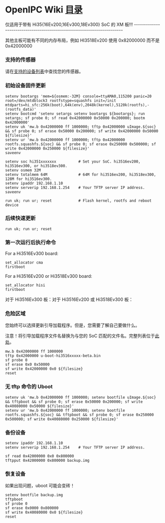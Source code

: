 # OpenIPC Wiki [目录](../README.zh.md)

仅适用于带有 Hi35{16Ev200,16Ev300,18Ev300} SoC 的 XM 板!!! ------------------------------------------------------------------------

其他主板可能有不同的内存布局，例如 HI3518Ev200 使用 0x82000000 而不是 0x42000000

### 支持的传感器

请在[支持的设备列表][1]中查找您的传感器。

### 初始设备固件更新

```
setenv bootargs 'mem=${osmem:-32M} console=ttyAMA0,115200 panic=20 root=/dev/mtdblock3 rootfstype=squashfs init=/init mtdparts=hi_sfc:256k(boot),64k(env),2048k(kernel),5120k(rootfs),-(rootfs_data)'
setenv bootcmd 'setenv setargs setenv bootargs ${bootargs}; run setargs; sf probe 0; sf read 0x42000000 0x50000 0x200000; bootm 0x42000000'
setenv uk 'mw.b 0x42000000 ff 1000000; tftp 0x42000000 uImage.${soc} && sf probe 0; sf erase 0x50000 0x200000; sf write 0x42000000 0x50000 ${filesize}'
setenv ur 'mw.b 0x42000000 ff 1000000; tftp 0x42000000 rootfs.squashfs.${soc} && sf probe 0; sf erase 0x250000 0x500000; sf write 0x42000000 0x250000 ${filesize}'
saveenv

setenv soc hi351xxxxxxx          # Set your SoC. hi3516ev200, hi3516ev300, or hi3518ev300.
setenv osmem 32M
setenv totalmem 64M              # 64M for hi3516ev200, hi3518ev300, 128M for hi3516ev300.
setenv ipaddr 192.168.1.10
setenv serverip 192.168.1.254    # Your TFTP server IP address.
saveenv

run uk; run ur; reset            # Flash kernel, rootfs and reboot device
```

### 后续快速更新

```
run uk; run ur; reset
```

### 第一次运行后执行命令

For a Hi3516Ev300 board:
```
set_allocator cma
firstboot
```

For a Hi3516Ev200 or Hi3518Ev300 board:
```
set_allocator hisi
firstboot
```

对于 Hi3516Ev300 板：对于 Hi3516Ev200 或 Hi3518Ev300 板：
### 危险区域

您始终可以选择更新引导加载程序。但是，您需要了解自己要做什么。

注意！将引导加载程序文件名替换为与您的 SoC 匹配的文件名。完整列表位于[此处](https://github.com/OpenIPC/firmware/releases/tag/latest)。

```
mw.b 0x42000000 ff 1000000
tftp 0x42000000 u-boot-hi3516xxxxx-beta.bin
sf probe 0
sf erase 0x0 0x50000
sf write 0x42000000 0x0 ${filesize}
reset
```

[1]: guide-supported-devices.md

### 无 tftp 命令的 Uboot

```
setenv uk 'mw.b 0x42000000 ff 1000000; setenv bootfile uImage.${soc} && tftpboot && sf probe 0; sf erase 0x50000 0x200000; sf write 0x40080000 0x50000 ${filesize}'
setenv ur 'mw.b 0x42000000 ff 1000000; setenv bootfile rootfs.squashfs.${soc} && tftpboot && sf probe 0; sf erase 0x250000 0x500000; sf write 0x40080000 0x250000 ${filesize}'
```


### 备份设备

```
setenv ipaddr 192.168.1.10
setenv serverip 192.168.1.254    # Your TFTP server IP address.

sf read 0x42000000 0x0 0x800000
tftpput 0x42000000 0x800000 backup.img
```


### 恢复设备

如果出现问题，uboot 可能会变砖！

```
setenv bootfile backup.img
tftpboot
sf probe 0
sf erase 0x0000 0x800000
sf write 0x40080000 0x0 ${filesize}
reset
```
